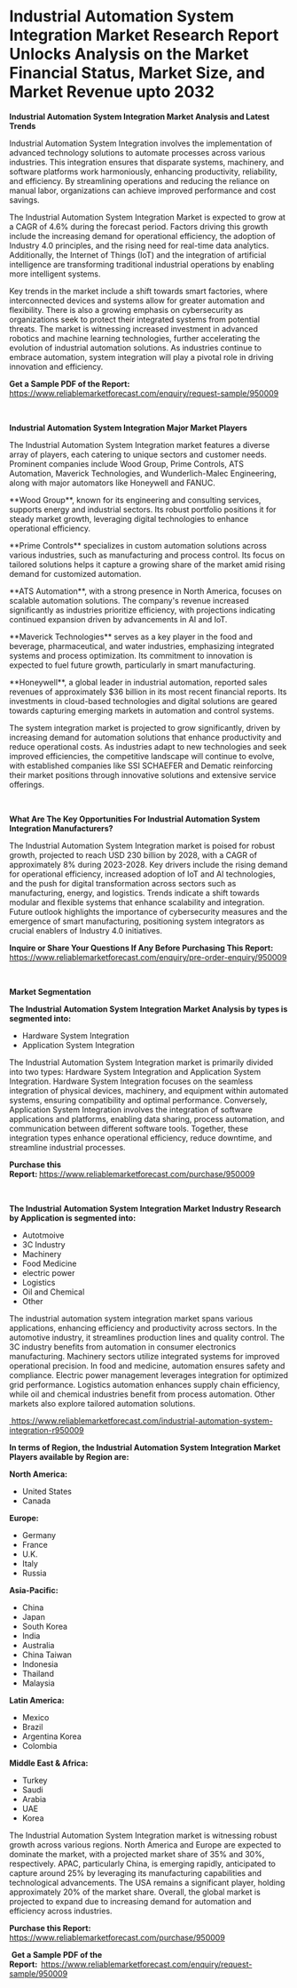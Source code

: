 <p><h1>Industrial Automation System Integration Market Research Report Unlocks Analysis on the Market Financial Status, Market Size, and Market Revenue upto 2032</h1></p><p><strong>Industrial Automation System Integration Market Analysis and Latest Trends</strong></p>
<p><p>Industrial Automation System Integration involves the implementation of advanced technology solutions to automate processes across various industries. This integration ensures that disparate systems, machinery, and software platforms work harmoniously, enhancing productivity, reliability, and efficiency. By streamlining operations and reducing the reliance on manual labor, organizations can achieve improved performance and cost savings.</p><p>The Industrial Automation System Integration Market is expected to grow at a CAGR of 4.6% during the forecast period. Factors driving this growth include the increasing demand for operational efficiency, the adoption of Industry 4.0 principles, and the rising need for real-time data analytics. Additionally, the Internet of Things (IoT) and the integration of artificial intelligence are transforming traditional industrial operations by enabling more intelligent systems.</p><p>Key trends in the market include a shift towards smart factories, where interconnected devices and systems allow for greater automation and flexibility. There is also a growing emphasis on cybersecurity as organizations seek to protect their integrated systems from potential threats. The market is witnessing increased investment in advanced robotics and machine learning technologies, further accelerating the evolution of industrial automation solutions. As industries continue to embrace automation, system integration will play a pivotal role in driving innovation and efficiency.</p></p>
<p><strong>Get a Sample PDF of the Report:&nbsp;</strong> <a href="https://www.reliablemarketforecast.com/enquiry/request-sample/950009?utm_campaign=1130&utm_medium=2&utm_source=Github&utm_content=ia&utm_term=18042025&utm_id=industrial-automation-system-integration">https://www.reliablemarketforecast.com/enquiry/request-sample/950009</a></p>
<p>&nbsp;</p>
<p><strong>Industrial Automation System Integration Major Market Players</strong></p>
<p><p>The Industrial Automation System Integration market features a diverse array of players, each catering to unique sectors and customer needs. Prominent companies include Wood Group, Prime Controls, ATS Automation, Maverick Technologies, and Wunderlich-Malec Engineering, along with major automators like Honeywell and FANUC.</p><p>**Wood Group**, known for its engineering and consulting services, supports energy and industrial sectors. Its robust portfolio positions it for steady market growth, leveraging digital technologies to enhance operational efficiency.</p><p>**Prime Controls** specializes in custom automation solutions across various industries, such as manufacturing and process control. Its focus on tailored solutions helps it capture a growing share of the market amid rising demand for customized automation.</p><p>**ATS Automation**, with a strong presence in North America, focuses on scalable automation solutions. The company's revenue increased significantly as industries prioritize efficiency, with projections indicating continued expansion driven by advancements in AI and IoT.</p><p>**Maverick Technologies** serves as a key player in the food and beverage, pharmaceutical, and water industries, emphasizing integrated systems and process optimization. Its commitment to innovation is expected to fuel future growth, particularly in smart manufacturing.</p><p>**Honeywell**, a global leader in industrial automation, reported sales revenues of approximately $36 billion in its most recent financial reports. Its investments in cloud-based technologies and digital solutions are geared towards capturing emerging markets in automation and control systems.</p><p>The system integration market is projected to grow significantly, driven by increasing demand for automation solutions that enhance productivity and reduce operational costs. As industries adapt to new technologies and seek improved efficiencies, the competitive landscape will continue to evolve, with established companies like SSI SCHAEFER and Dematic reinforcing their market positions through innovative solutions and extensive service offerings.</p></p>
<p>&nbsp;</p>
<p><strong>What Are The Key Opportunities For Industrial Automation System Integration Manufacturers?</strong></p>
<p><p>The Industrial Automation System Integration market is poised for robust growth, projected to reach USD 230 billion by 2028, with a CAGR of approximately 8% during 2023-2028. Key drivers include the rising demand for operational efficiency, increased adoption of IoT and AI technologies, and the push for digital transformation across sectors such as manufacturing, energy, and logistics. Trends indicate a shift towards modular and flexible systems that enhance scalability and integration. Future outlook highlights the importance of cybersecurity measures and the emergence of smart manufacturing, positioning system integrators as crucial enablers of Industry 4.0 initiatives.</p></p>
<p><strong>Inquire or Share Your Questions If Any Before Purchasing This Report:</strong> <a href="https://www.reliablemarketforecast.com/enquiry/pre-order-enquiry/950009?utm_campaign=1130&utm_medium=2&utm_source=Github&utm_content=ia&utm_term=18042025&utm_id=industrial-automation-system-integration">https://www.reliablemarketforecast.com/enquiry/pre-order-enquiry/950009</a></p>
<p>&nbsp;</p>
<p><strong>Market Segmentation</strong></p>
<p><strong>The Industrial Automation System Integration Market Analysis by types is segmented into:</strong></p>
<p><ul><li>Hardware System Integration</li><li>Application System Integration</li></ul></p>
<p><p>The Industrial Automation System Integration market is primarily divided into two types: Hardware System Integration and Application System Integration. Hardware System Integration focuses on the seamless integration of physical devices, machinery, and equipment within automated systems, ensuring compatibility and optimal performance. Conversely, Application System Integration involves the integration of software applications and platforms, enabling data sharing, process automation, and communication between different software tools. Together, these integration types enhance operational efficiency, reduce downtime, and streamline industrial processes.</p></p>
<p><strong>Purchase this Report:&nbsp;</strong><a href="https://www.reliablemarketforecast.com/purchase/950009?utm_campaign=1130&utm_medium=2&utm_source=Github&utm_content=ia&utm_term=18042025&utm_id=industrial-automation-system-integration">https://www.reliablemarketforecast.com/purchase/950009</a></p>
<p>&nbsp;</p>
<p><strong>The Industrial Automation System Integration Market Industry Research by Application is segmented into:</strong></p>
<p><ul><li>Autotmoive</li><li>3C Industry</li><li>Machinery</li><li>Food Medicine</li><li>electric power</li><li>Logistics</li><li>Oil and Chemical</li><li>Other</li></ul></p>
<p><p>The industrial automation system integration market spans various applications, enhancing efficiency and productivity across sectors. In the automotive industry, it streamlines production lines and quality control. The 3C industry benefits from automation in consumer electronics manufacturing. Machinery sectors utilize integrated systems for improved operational precision. In food and medicine, automation ensures safety and compliance. Electric power management leverages integration for optimized grid performance. Logistics automation enhances supply chain efficiency, while oil and chemical industries benefit from process automation. Other markets also explore tailored automation solutions.</p></p>
<p><a href="https://www.reliablemarketforecast.com/industrial-automation-system-integration-r950009?utm_campaign=1130&utm_medium=2&utm_source=Github&utm_content=ia&utm_term=18042025&utm_id=industrial-automation-system-integration">&nbsp;https://www.reliablemarketforecast.com/industrial-automation-system-integration-r950009</a></p>
<p><strong>In terms of Region, the Industrial Automation System Integration Market Players available by Region are:</strong></p>
<p>
    <p> <strong> North America: </strong>
        <ul>
            <li>United States</li>
            <li>Canada</li>
        </ul>
        </p> 
    <p> <strong> Europe: </strong>
        <ul>
            <li>Germany</li>
            <li>France</li>
            <li>U.K.</li>
            <li>Italy</li>
            <li>Russia</li>
        </ul>
        </p> 
    <p> <strong> Asia-Pacific: </strong>
        <ul>
            <li>China</li>
            <li>Japan</li>
            <li>South Korea</li>
            <li>India</li>
            <li>Australia</li>
            <li>China Taiwan</li>
            <li>Indonesia</li>
            <li>Thailand</li>
            <li>Malaysia</li>
        </ul>
        </p> 
    <p> <strong> Latin America: </strong>
        <ul>
            <li>Mexico</li>
            <li>Brazil</li>
            <li>Argentina Korea</li>
            <li>Colombia</li>
        </ul>
        </p> 
    <p> <strong> Middle East & Africa: </strong>
        <ul>
            <li>Turkey</li>
            <li>Saudi</li>
            <li>Arabia</li>
            <li>UAE</li>
            <li>Korea</li>
        </ul>
    </p>
    </p>
<p><p>The Industrial Automation System Integration market is witnessing robust growth across various regions. North America and Europe are expected to dominate the market, with a projected market share of 35% and 30%, respectively. APAC, particularly China, is emerging rapidly, anticipated to capture around 25% by leveraging its manufacturing capabilities and technological advancements. The USA remains a significant player, holding approximately 20% of the market share. Overall, the global market is projected to expand due to increasing demand for automation and efficiency across industries.</p></p>
<p><strong>Purchase this Report: </strong><a href="https://www.reliablemarketforecast.com/purchase/950009?utm_campaign=1130&utm_medium=2&utm_source=Github&utm_content=ia&utm_term=18042025&utm_id=industrial-automation-system-integration">https://www.reliablemarketforecast.com/purchase/950009</a></p>
<p>&nbsp;<strong>Get a Sample PDF of the Report:&nbsp;&nbsp;</strong><a href="https://www.reliablemarketforecast.com/enquiry/request-sample/950009?utm_campaign=1130&utm_medium=2&utm_source=Github&utm_content=ia&utm_term=18042025&utm_id=industrial-automation-system-integration">https://www.reliablemarketforecast.com/enquiry/request-sample/950009</a></p>
<p><strong></strong></p>
<p><p></p><p></p><p></p></p>